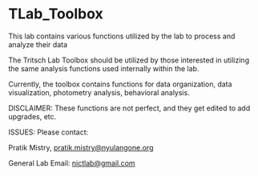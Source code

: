 # TLab_Toolbox
This lab contains various functions utilized by the lab to process and analyze their data

The Tritsch Lab Toolbox should be utilized by those interested in utilizing the same analysis functions used internally within the lab.

Currently, the toolbox contains functions for data organization, data visualization, photometry analysis, behavioral analysis.

DISCLAIMER: These functions are not perfect, and they get edited to add upgrades, etc.

ISSUES: 
Please contact: 

Pratik Mistry, pratik.mistry@nyulangone.org 

General Lab Email: nictlab@gmail.com

